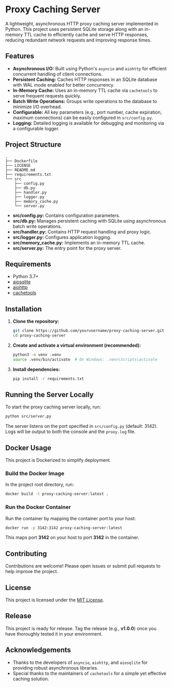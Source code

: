 # Proxy Caching Server

A lightweight, asynchronous HTTP proxy caching server implemented in Python. This project uses persistent SQLite storage along with an in-memory TTL cache to efficiently cache and serve HTTP responses, reducing redundant network requests and improving response times.

## Features

- **Asynchronous I/O:** Built using Python's `asyncio` and `aiohttp` for efficient concurrent handling of client connections.
- **Persistent Caching:** Caches HTTP responses in an SQLite database with WAL mode enabled for better concurrency.
- **In-Memory Cache:** Uses an in-memory TTL cache via `cachetools` to serve frequent requests quickly.
- **Batch Write Operations:** Groups write operations to the database to minimize I/O overhead.
- **Configurable:** All key parameters (e.g., port number, cache expiration, maximum connections) can be easily configured in `src/config.py`.
- **Logging:** Detailed logging is available for debugging and monitoring via a configurable logger.

## Project Structure

```
.
├── Dockerfile
├── LICENSE
├── README.md
├── requirements.txt
└── src
    ├── config.py
    ├── db.py
    ├── handler.py
    ├── logger.py
    ├── memory_cache.py
    └── server.py
```

- **src/config.py:** Contains configuration parameters.
- **src/db.py:** Manages persistent caching with SQLite using asynchronous batch write operations.
- **src/handler.py:** Contains HTTP request handling and proxy logic.
- **src/logger.py:** Configures application logging.
- **src/memory_cache.py:** Implements an in-memory TTL cache.
- **src/server.py:** The entry point for the proxy server.

## Requirements

- Python 3.7+
- [aiosqlite](https://pypi.org/project/aiosqlite/)
- [aiohttp](https://pypi.org/project/aiohttp/)
- [cachetools](https://pypi.org/project/cachetools/)

## Installation

1. **Clone the repository:**

   ```bash
   git clone https://github.com/yourusername/proxy-caching-server.git
   cd proxy-caching-server
   ```

2. **Create and activate a virtual environment (recommended):**

   ```bash
   python3 -m venv .venv
   source .venv/bin/activate  # On Windows: .venv\Scripts\activate
   ```

3. **Install dependencies:**

   ```bash
   pip install -r requirements.txt
   ```

## Running the Server Locally

To start the proxy caching server locally, run:

```bash
python src/server.py
```

The server listens on the port specified in `src/config.py` (default: 3142). Logs will be output to both the console and the `proxy.log` file.

## Docker Usage

This project is Dockerized to simplify deployment.

### Build the Docker Image

In the project root directory, run:

```bash
docker build -t proxy-caching-server:latest .
```

### Run the Docker Container

Run the container by mapping the container port to your host:

```bash
docker run -p 3142:3142 proxy-caching-server:latest
```

This maps port **3142** on your host to port **3142** in the container.

## Contributing

Contributions are welcome! Please open issues or submit pull requests to help improve the project.

## License

This project is licensed under the [MIT License](LICENSE).

## Release

This project is ready for release. Tag the release (e.g., **v1.0.0**) once you have thoroughly tested it in your environment.

## Acknowledgements

- Thanks to the developers of `asyncio`, `aiohttp`, and `aiosqlite` for providing robust asynchronous libraries.
- Special thanks to the maintainers of `cachetools` for a simple yet effective caching solution.
